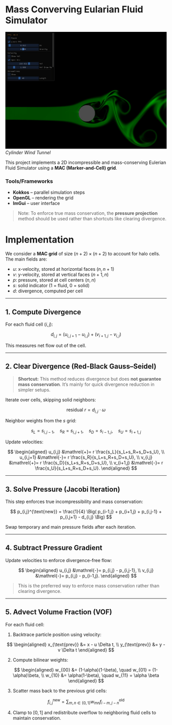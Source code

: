 # Mass Converving Eularian Fluid Simulator

![MISSING IMAGE](./images/timothy_cylinder.png)  
*Cylinder Wind Tunnel*

This project implements a 2D incompressible and mass-conserving Eulerian Fluid
Simulator using a **MAC (Marker-and-Cell) grid**.

### Tools/Frameworks
- **Kokkos** – parallel simulation steps  
- **OpenGL** – rendering the grid  
- **ImGui** – user interface  

> Note: To enforce true mass conservation, the **pressure projection** method
should be used rather than shortcuts like clearing divergence.

# Implementation

We consider a **MAC grid** of size $(n+2) \times (n+2)$ to account for halo
cells. The main fields are:

- $u$: x-velocity, stored at horizontal faces $(n, n+1)$  
- $v$: y-velocity, stored at vertical faces $(n+1, n)$  
- $p$: pressure, stored at cell centers $(n, n)$  
- $s$: solid indicator (1 = fluid, 0 = solid)  
- $d$: divergence, computed per cell  

---

## 1. Compute Divergence

For each fluid cell $(i,j)$:

$$
d_{i,j} = (u_{i,j+1} - u_{i,j}) + (v_{i+1,j} - v_{i,j})
$$

This measures net flow out of the cell.

---

## 2. Clear Divergence (Red-Black Gauss–Seidel)

> **Shortcut:** This method reduces divergence but does **not guarantee mass
conservation**. It’s mainly for quick divergence reduction in simpler setups.

Iterate over cells, skipping solid neighbors:

$$
\text{residual } r = d_{i,j} \cdot \omega
$$

Neighbor weights from the $s$ grid:

$$
s_L = s_{i,j-1}, \quad s_R = s_{i,j+1}, \quad s_D = s_{i-1,j}, \quad s_U =
s_{i+1,j}
$$

Update velocities:

$$
\begin{aligned}
u_{i,j} &\mathrel{+}= r \frac{s_L}{s_L+s_R+s_D+s_U}, \\
u_{i,j+1} &\mathrel{-}= r \frac{s_R}{s_L+s_R+s_D+s_U}, \\
v_{i,j} &\mathrel{+}= r \frac{s_D}{s_L+s_R+s_D+s_U}, \\
v_{i+1,j} &\mathrel{-}= r \frac{s_U}{s_L+s_R+s_D+s_U}.
\end{aligned}
$$

---

## 3. Solve Pressure (Jacobi Iteration)

This step enforces true incompressibility and mass conservation:

$$
p_{i,j}^{\text{new}} = \frac{1}{4} \Big( p_{i-1,j} + p_{i+1,j} + p_{i,j-1} +
p_{i,j+1} - d_{i,j} \Big)
$$

Swap temporary and main pressure fields after each iteration.

---

## 4. Subtract Pressure Gradient

Update velocities to enforce divergence-free flow:

$$
\begin{aligned}
u_{i,j} &\mathrel{-}= p_{i,j} - p_{i,j-1}, \\
v_{i,j} &\mathrel{-}= p_{i,j} - p_{i-1,j}.
\end{aligned}
$$

> This is the preferred way to enforce mass conservation rather than clearing
divergence.

---

## 5. Advect Volume Fraction (VOF)

For each fluid cell:

1. Backtrace particle position using velocity:

$$
\begin{aligned}
x_{\text{prev}} &= x - u \Delta t, \\
y_{\text{prev}} &= y - v \Delta t
\end{aligned}
$$

2. Compute bilinear weights:

$$
\begin{aligned}
w_{00} &= (1-\alpha)(1-\beta), \quad w_{01} = (1-\alpha)\beta, \\
w_{10} &= \alpha(1-\beta), \quad w_{11} = \alpha \beta
\end{aligned}
$$

3. Scatter mass back to the previous grid cells:

$$
f_{i,j}^{\text{new}} = \sum_{m,n \in \{0,1\}} w_{mn} f_{i-m,j-n}^{\text{old}}
$$

4. Clamp to $[0,1]$ and redistribute overflow to neighboring fluid cells to
maintain conservation.